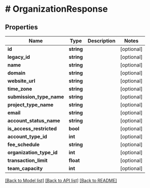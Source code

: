 # # OrganizationResponse

## Properties

Name | Type | Description | Notes
------------ | ------------- | ------------- | -------------
**id** | **string** |  | [optional]
**legacy_id** | **string** |  | [optional]
**name** | **string** |  | [optional]
**domain** | **string** |  | [optional]
**website_url** | **string** |  | [optional]
**time_zone** | **string** |  | [optional]
**submission_type_name** | **string** |  | [optional]
**project_type_name** | **string** |  | [optional]
**email** | **string** |  | [optional]
**account_status_name** | **string** |  | [optional]
**is_access_restricted** | **bool** |  | [optional]
**account_type_id** | **int** |  | [optional]
**fee_schedule** | **string** |  | [optional]
**organization_type_id** | **int** |  | [optional]
**transaction_limit** | **float** |  | [optional]
**team_capacity** | **int** |  | [optional]

[[Back to Model list]](../../README.md#models) [[Back to API list]](../../README.md#endpoints) [[Back to README]](../../README.md)
